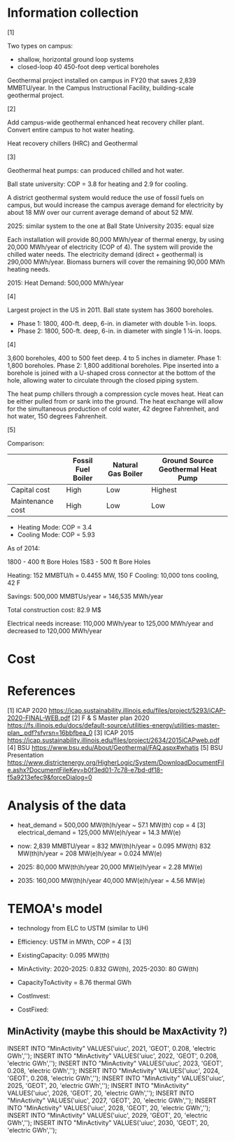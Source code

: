 # Information collection

[1]

Two types on campus:
* shallow, horizontal ground loop systems
* closed-loop 40 450-foot deep vertical boreholes

Geothermal project installed on campus in FY20 that saves 2,839 MMBTU/year.
In the Campus Instructional Facility, building-scale geothermal project.


[2]

Add campus-wide geothermal enhanced heat recovery chiller plant.
Convert entire campus to hot water heating.

Heat recovery chillers (HRC) and Geothermal


[3]

Geothermal heat pumps: can produced chilled and hot water.

Ball state university: COP = 3.8 for heating and 2.9 for cooling.

A district geothermal system would reduce the use of fossil fuels on campus, but would increase the campus average demand for electricity by about 18 MW over our current average demand of about 52 MW.

2025: similar system to the one at Ball State University
2035: equal size

Each installation will provide 80,000 MWh/year of thermal energy, by using 20,000 MWh/year of electricity (COP of 4).
The system will provide the chilled water needs.
The electricity demand (direct + geothermal) is 290,000 MWh/year.
Biomass burners will cover the remaining 90,000 MWh heating needs.

2015: Heat Demand: 500,000 MWh/year


[4]

Largest project in the US in 2011.
Ball state system has 3600 boreholes.

* Phase 1: 1800, 400-ft. deep, 6-in. in diameter with double 1-in. loops.
* Phase 2: 1800, 500-ft. deep, 6-in. in diameter with single 1 ¼-in. loops.


[4]

3,600 boreholes, 400 to 500 feet deep. 
4 to 5 inches in diameter.
Phase 1: 1,800 boreholes.
Phase 2: 1,800 additional boreholes.
Pipe inserted into a borehole is joined with a U-shaped cross connector at the bottom of the hole, allowing water to circulate through the closed piping system.

The heat pump chillers through a compression cycle moves heat.
Heat can be either pulled from or sank into the ground.
The heat exchange will allow for the simultaneous production of cold water, 42 degree Fahrenheit, and hot water, 150 degrees Fahrenheit.


[5]

Comparison:

|                  | Fossil Fuel Boiler | Natural Gas Boiler | Ground Source Geothermal Heat Pump |
|------------------|--------------------|--------------------|------------------------------------|
| Capital cost     | High               | Low                | Highest                            |
| Maintenance cost | High               | Low                | Low                                |

* Heating Mode: COP = 3.4
* Cooling Mode: COP = 5.93

As of 2014:

1800 - 400 ft Bore Holes
1583 - 500 ft Bore Holes

Heating: 152 MMBTU/h = 0.4455 MW, 150 F
Cooling: 10,000 tons cooling, 42 F

Savings: 500,000 MMBTUs/year = 146,535 MWh/year

Total construction cost: 82.9 M$

Electrical needs increase: 110,000 MWh/year to 125,000 MWh/year and decreased to 120,000 MWh/year


# Cost






# References

[1] ICAP 2020 https://icap.sustainability.illinois.edu/files/project/5293/iCAP-2020-FINAL-WEB.pdf
[2] F & S Master plan 2020 https://fs.illinois.edu/docs/default-source/utilities-energy/utilities-master-plan_.pdf?sfvrsn=16bbfbea_0
[3] ICAP 2015 https://icap.sustainability.illinois.edu/files/project/2634/2015iCAPweb.pdf
[4] BSU https://www.bsu.edu/About/Geothermal/FAQ.aspx#whatis
[5] BSU Presentation
https://www.districtenergy.org/HigherLogic/System/DownloadDocumentFile.ashx?DocumentFileKey=b0f3ed01-7c78-e7bd-df18-f5a9213efec9&forceDialog=0


# Analysis of the data

* heat_demand = 500,000 MW(th)h/year ~ 57.1 MW(th)
cop = 4 [3]
electrical_demand = 125,000 MW(e)h/year = 14.3 MW(e)

* now:
2,839 MMBTU/year = 832 MW(th)h/year = 0.095 MW(th)
832 MW(th)h/year = 208 MW(e)h/year = 0.024 MW(e)

* 2025:
80,000 MW(th)h/year
20,000 MW(e)h/year = 2.28 MW(e)

* 2035:
160,000 MW(th)h/year
40,000 MW(e)h/year = 4.56 MW(e)


# TEMOA's model

* technology from ELC to USTM (similar to UH)
* Efficiency: USTM in MWth, COP = 4 [3]
* ExistingCapacity: 0.095 MW(th)
* MinActivity: 2020-2025: 0.832 GW(th), 2025-2030: 80 GW(th)
* CapacityToActivity = 8.76 thermal GWh

* CostInvest:
* CostFixed:


## MinActivity (maybe this should be MaxActivity ?)

INSERT INTO "MinActivity" VALUES('uiuc', 2021, 'GEOT', 0.208, 'electric GWh','');
INSERT INTO "MinActivity" VALUES('uiuc', 2022, 'GEOT', 0.208, 'electric GWh','');
INSERT INTO "MinActivity" VALUES('uiuc', 2023, 'GEOT', 0.208, 'electric GWh','');
INSERT INTO "MinActivity" VALUES('uiuc', 2024, 'GEOT', 0.208, 'electric GWh','');
INSERT INTO "MinActivity" VALUES('uiuc', 2025, 'GEOT', 20, 'electric GWh','');
INSERT INTO "MinActivity" VALUES('uiuc', 2026, 'GEOT', 20, 'electric GWh','');
INSERT INTO "MinActivity" VALUES('uiuc', 2027, 'GEOT', 20, 'electric GWh','');
INSERT INTO "MinActivity" VALUES('uiuc', 2028, 'GEOT', 20, 'electric GWh','');
INSERT INTO "MinActivity" VALUES('uiuc', 2029, 'GEOT', 20, 'electric GWh','');
INSERT INTO "MinActivity" VALUES('uiuc', 2030, 'GEOT', 20, 'electric GWh','');


